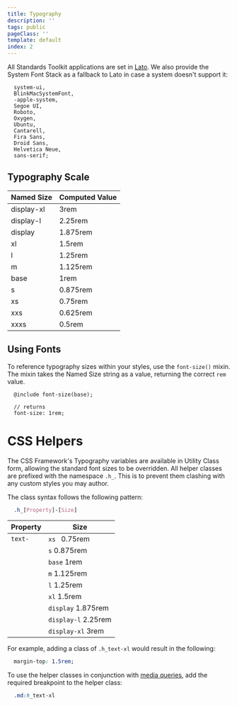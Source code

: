```yaml
---
title: Typography
description: ''
tags: public
pageClass: ''
template: default
index: 2
---
```


All Standards Toolkit applications are set in [Lato](http://www.latofonts.com/). We also provide the System Font Stack as a fallback to Lato in case a system doesn't support it:

```
  system-ui,
  BlinkMacSystemFont,
  -apple-system,
  Segoe UI,
  Roboto,
  Oxygen,
  Ubuntu,
  Cantarell,
  Fira Sans,
  Droid Sans,
  Helvetica Neue,
  sans-serif;
```

## Typography Scale

Named Size | Computed Value
---------- | --------------
display-xl | 3rem
display-l  | 2.25rem
display    | 1.875rem
xl         | 1.5rem
l          | 1.25rem
m          | 1.125rem
base       | 1rem
s          | 0.875rem
xs         | 0.75rem
xxs        | 0.625rem
xxxs       | 0.5rem

## Using Fonts

To reference typography sizes within your styles, use the `font-size()` mixin. The mixin takes the Named Size string as a value, returning the correct `rem` value.

```
  @include font-size(base);

  // returns
  font-size: 1rem; 
```

# CSS Helpers
The CSS Framework's Typography variables are available in Utility Class form, allowing the standard font sizes to be overridden. All helper classes are prefixed with the namespace `.h_`. This is to prevent them clashing with any custom styles you may author.

The class syntax follows the following pattern:

```scss
  .h_[Property]-[Size]
```

Property     | Size
------------ | -----
`text-`      | `xs ` 0.75rem
&nbsp;       | `s` 0.875rem
&nbsp;       | `base` 1rem
&nbsp;       | `m` 1.125rem
&nbsp;       | `l` 1.25rem
&nbsp;       | `xl` 1.5rem
&nbsp;       | `display` 1.875rem
&nbsp;       | `display-l` 2.25rem
&nbsp;       | `display-xl` 3rem

For example, adding a class of `.h_text-xl` would result in the following:

```css
  margin-top: 1.5rem;
```

To use the helper classes in conjunction with [media queries](/styles/breakpoints), add the required breakpoint to the helper class:

```scss
  .md:h_text-xl
```